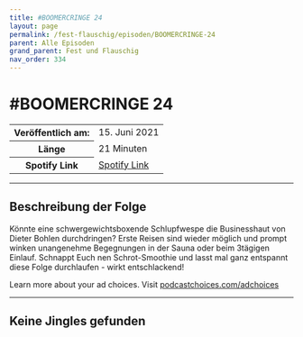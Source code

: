 ```yaml
---
title: #BOOMERCRINGE 24
layout: page
permalink: /fest-flauschig/episoden/BOOMERCRINGE-24
parent: Alle Episoden
grand_parent: Fest und Flauschig
nav_order: 334
---
```


# #BOOMERCRINGE 24
<table class="resp-table dcf-table dcf-table-responsive dcf-table-bordered dcf-table-striped dcf-w-100%">
                    <tbody>
                        <tr>
                            <th scope="row">Veröffentlich am:</th>
                            <td data-label="Veröffentlich am:">15. Juni 2021</td>
                        </tr>
                        <tr>
                            <th scope="row">Länge </th>
                            <td data-label="Länge ">21 Minuten</td>
                        </tr><tr>
                                <th scope="row">Spotify Link</th>
                                <td data-label="Spotify Link"><a href="https://open.spotify.com/episode/5OYyJvYBe9BvbbkxpGh533">Spotify Link</a></td>
                            </tr></tbody>
                </table>

***

## Beschreibung der Folge

<div>
<p>Könnte eine schwergewichtsboxende Schlupfwespe die Businesshaut von Dieter Bohlen durchdringen? Erste Reisen sind wieder möglich und prompt winken unangenehme Begegnungen in der Sauna oder beim 3tägigen Einlauf. Schnappt Euch nen Schrot-Smoothie und lasst mal ganz entspannt diese Folge durchlaufen - wirkt entschlackend!</p><p> </p><p>Learn more about your ad choices. Visit <a href="https://podcastchoices.com/adchoices">podcastchoices.com/adchoices</a></p>  
</div>

***

## Keine Jingles gefunden